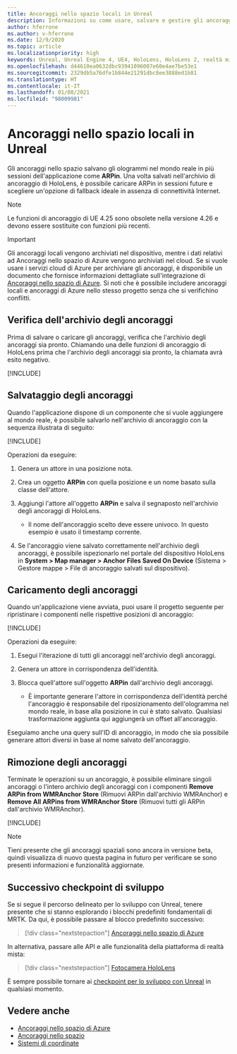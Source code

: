 ```yaml
---
title: Ancoraggi nello spazio locali in Unreal
description: Informazioni su come usare, salvare e gestire gli ancoraggi nello spazio presenti nelle applicazioni di realtà mista Unreal.
author: hferrone
ms.author: v-hferrone
ms.date: 12/9/2020
ms.topic: article
ms.localizationpriority: high
keywords: Unreal, Unreal Engine 4, UE4, HoloLens, HoloLens 2, realtà mista, sviluppo, funzionalità, documentazione, guide, ologrammi, ancoraggi nello spazio, visore VR realtà mista, visore VR di windows mixed reality, visore per realtà virtuale
ms.openlocfilehash: d44610ea0632dbc93941096007e60e4ae7be53e1
ms.sourcegitcommit: 2329db5a76dfe1b844e21291dbc8ee3888ed1b81
ms.translationtype: HT
ms.contentlocale: it-IT
ms.lasthandoff: 01/08/2021
ms.locfileid: "98009981"
---
```

# <a name="local-spatial-anchors-in-unreal"></a>Ancoraggi nello spazio locali in Unreal

Gli ancoraggi nello spazio salvano gli ologrammi nel mondo reale in più sessioni dell'applicazione come **ARPin**. Una volta salvati nell'archivio di ancoraggio di HoloLens, è possibile caricare ARPin in sessioni future e scegliere un'opzione di fallback ideale in assenza di connettività Internet.

> [!NOTE]
> Le funzioni di ancoraggio di UE 4.25 sono obsolete nella versione 4.26 e devono essere sostituite con funzioni più recenti. 

> [!IMPORTANT]
> Gli ancoraggi locali vengono archiviati nel dispositivo, mentre i dati relativi ad Ancoraggi nello spazio di Azure vengono archiviati nel cloud. Se si vuole usare i servizi cloud di Azure per archiviare gli ancoraggi, è disponibile un documento che fornisce informazioni dettagliate sull'integrazione di [Ancoraggi nello spazio di Azure](unreal-azure-spatial-anchors.md). Si noti che è possibile includere ancoraggi locali e ancoraggi di Azure nello stesso progetto senza che si verifichino conflitti.

## <a name="checking-the-anchor-store"></a>Verifica dell'archivio degli ancoraggi

Prima di salvare o caricare gli ancoraggi, verifica che l'archivio degli ancoraggi sia pronto.  Chiamando una delle funzioni di ancoraggio di HoloLens prima che l'archivio degli ancoraggi sia pronto, la chiamata avrà esito negativo.  

[!INCLUDE[](includes/tabs-sa-1.md)]

## <a name="saving-anchors"></a>Salvataggio degli ancoraggi

Quando l'applicazione dispone di un componente che si vuole aggiungere al mondo reale, è possibile salvarlo nell'archivio di ancoraggio con la sequenza illustrata di seguito: 

[!INCLUDE[](includes/tabs-sa-2.md)]

Operazioni da eseguire:
1. Genera un attore in una posizione nota.
2. Crea un oggetto **ARPin** con quella posizione e un nome basato sulla classe dell'attore. 
3. Aggiungi l'attore all'oggetto **ARPin** e salva il segnaposto nell'archivio degli ancoraggi di HoloLens.  
    * Il nome dell'ancoraggio scelto deve essere univoco. In questo esempio è usato il timestamp corrente. 

4. Se l'ancoraggio viene salvato correttamente nell'archivio degli ancoraggi, è possibile ispezionarlo nel portale del dispositivo HoloLens in **System > Map manager > Anchor Files Saved On Device** (Sistema > Gestore mappe > File di ancoraggio salvati sul dispositivo). 

## <a name="loading-anchors"></a>Caricamento degli ancoraggi

Quando un'applicazione viene avviata, puoi usare il progetto seguente per ripristinare i componenti nelle rispettive posizioni di ancoraggio:

[!INCLUDE[](includes/tabs-sa-3.md)]

Operazioni da eseguire:
1. Esegui l'iterazione di tutti gli ancoraggi nell'archivio degli ancoraggi. 
2. Genera un attore in corrispondenza dell'identità.
3. Blocca quell'attore sull'oggetto **ARPin** dall'archivio degli ancoraggi.  

    * È importante generare l'attore in corrispondenza dell'identità perché l'ancoraggio è responsabile del riposizionamento dell'ologramma nel mondo reale, in base alla posizione in cui è stato salvato. Qualsiasi trasformazione aggiunta qui aggiungerà un offset all'ancoraggio. 

Eseguiamo anche una query sull'ID di ancoraggio, in modo che sia possibile generare attori diversi in base al nome salvato dell'ancoraggio. 

## <a name="removing-anchors"></a>Rimozione degli ancoraggi 

Terminate le operazioni su un ancoraggio, è possibile eliminare singoli ancoraggi o l'intero archivio degli ancoraggi con i componenti **Remove ARPin from WMRAnchor Store** (Rimuovi ARPin dall'archivio WMRAnchor) e **Remove All ARPins from WMRAnchor Store** (Rimuovi tutti gli ARPin dall'archivio WMRAnchor).

[!INCLUDE[](includes/tabs-sa-4.md)]

> [!NOTE]
> Tieni presente che gli ancoraggi spaziali sono ancora in versione beta, quindi visualizza di nuovo questa pagina in futuro per verificare se sono presenti informazioni e funzionalità aggiornate.

## <a name="next-development-checkpoint"></a>Successivo checkpoint di sviluppo

Se si segue il percorso delineato per lo sviluppo con Unreal, tenere presente che si stanno esplorando i blocchi predefiniti fondamentali di MRTK. Da qui, è possibile passare al blocco predefinito successivo: 

> [!div class="nextstepaction"]
> [Ancoraggi nello spazio di Azure](unreal-azure-spatial-anchors.md)

In alternativa, passare alle API e alle funzionalità della piattaforma di realtà mista:

> [!div class="nextstepaction"]
> [Fotocamera HoloLens](unreal-hololens-camera.md)

È sempre possibile tornare ai [checkpoint per lo sviluppo con Unreal](unreal-development-overview.md#2-core-building-blocks) in qualsiasi momento.

## <a name="see-also"></a>Vedere anche

* [Ancoraggi nello spazio di Azure](unreal-azure-spatial-anchors.md)
* [Ancoraggi nello spazio](../../design/spatial-anchors.md)
* [Sistemi di coordinate](../../design/coordinate-systems.md)
